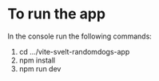 # To run the app
  In the console run the following commands:
  1. cd .../vite-svelt-randomdogs-app
  2. npm install
  3. npm run dev